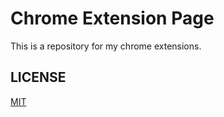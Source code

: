 # Chrome Extension Page

This is a repository for my chrome extensions.

## LICENSE

[MIT](LICENSE)
